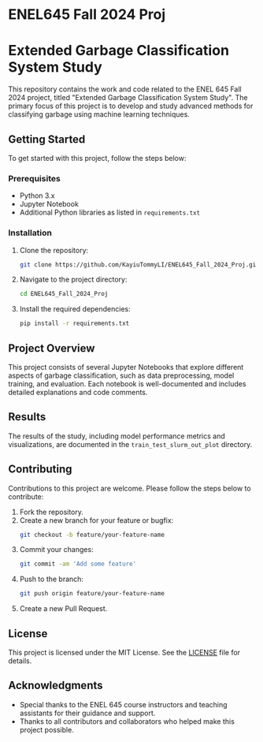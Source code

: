 # ENEL645 Fall 2024 Proj
# Extended Garbage Classification System Study

This repository contains the work and code related to the ENEL 645 Fall 2024 project, titled "Extended Garbage Classification System Study". The primary focus of this project is to develop and study advanced methods for classifying garbage using machine learning techniques.

## Getting Started

To get started with this project, follow the steps below:

### Prerequisites

- Python 3.x
- Jupyter Notebook
- Additional Python libraries as listed in `requirements.txt`

### Installation

1. Clone the repository:
    ```bash
    git clone https://github.com/KayiuTommyLI/ENEL645_Fall_2024_Proj.git
    ```
2. Navigate to the project directory:
    ```bash
    cd ENEL645_Fall_2024_Proj
    ```
3. Install the required dependencies:
    ```bash
    pip install -r requirements.txt
    ```

## Project Overview

This project consists of several Jupyter Notebooks that explore different aspects of garbage classification, such as data preprocessing, model training, and evaluation. Each notebook is well-documented and includes detailed explanations and code comments.

## Results

The results of the study, including model performance metrics and visualizations, are documented in the `train_test_slurm_out_plot` directory.

## Contributing

Contributions to this project are welcome. Please follow the steps below to contribute:

1. Fork the repository.
2. Create a new branch for your feature or bugfix:
    ```bash
    git checkout -b feature/your-feature-name
    ```
3. Commit your changes:
    ```bash
    git commit -am 'Add some feature'
    ```
4. Push to the branch:
    ```bash
    git push origin feature/your-feature-name
    ```
5. Create a new Pull Request.

## License

This project is licensed under the MIT License. See the [LICENSE](LICENSE) file for details.

## Acknowledgments

- Special thanks to the ENEL 645 course instructors and teaching assistants for their guidance and support.
- Thanks to all contributors and collaborators who helped make this project possible.
